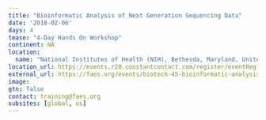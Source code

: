 ```yaml
---
title: "Bioinformatic Analysis of Next Generation Sequencing Data"
date: '2018-02-06'
days: 4
tease: "4-Day Hands On Workshop"
continent: NA
location:
  name: "National Institutes of Health (NIH), Bethesda, Maryland, United States"
location_url: https://events.r20.constantcontact.com/register/eventReg?llr=k4uamblab&oeidk=a07ee6s3vec288242fe
external_url: https://faes.org/events/biotech-45-bioinformatic-analysis-next-generation-sequencing-data-4-day-hands-workshop-1
image: 
gtn: false
contact: training@faes.org
subsites: [global, us]
---
```

